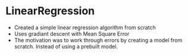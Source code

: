 # LinearRegression
- Created a simple linear regression algorithm from scratch
- Uses gradiant descent with Mean Square Error
- The motivation was to work through errors by creating a model from scratch. Instead of using a prebuilt model.
